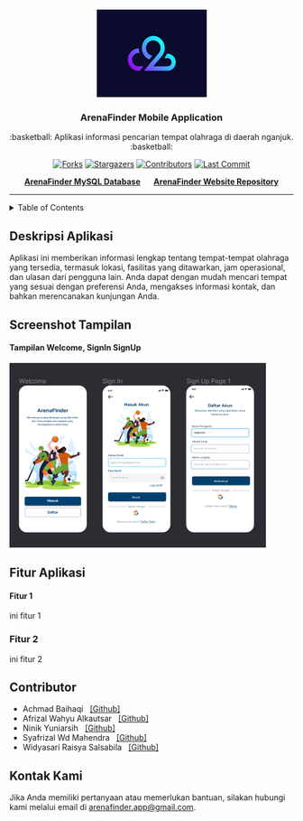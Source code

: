<br>
<p align="center">
 <a href="https://www.youtube.com/watch?v=t9VWICGOD90&ab_channel=HITSRecords"><img src="images/logo-c2.png" alt="Logo Kelompok C2" width="195" height="155"></a>
</p>

<h3 align="center">ArenaFinder Mobile Application</h3>
<p align = "center">:basketball: Aplikasi informasi pencarian tempat olahraga di daerah nganjuk. :basketball:</p>

<!-- Project Shields -->
<span align="center">

  [![Forks][forks-shield]][forks-url]
  [![Stargazers][stars-shield]][stars-url]
  [![Contributors][contributors-shield]][contributors-url]
  [![Last Commit][commit-shield]][commit-url]
  <!-- [![Issues][issues-shield]][issues-url] -->

  [contributors-shield]: https://img.shields.io/github/contributors/haqiachd/ArenaFinder-Mobile.svg?style=for-the-badge
  [contributors-url]: https://github.com/haqiachd/ArenaFinder-Mobile/graphs/contributors
  [forks-shield]: https://img.shields.io/github/forks/haqiachd/ArenaFinder-Mobile.svg?style=for-the-badge
  [forks-url]: https://github.com/haqiachd/ArenaFinder-Mobile/network/members
  [stars-shield]: https://img.shields.io/github/stars/haqiachd/ArenaFinder-Mobile.svg?style=for-the-badge
  [stars-url]: https://github.com/haqiachd/ArenaFinder-Mobile/stargazers
  [commit-shield]: https://img.shields.io/github/last-commit/haqiachd/ArenaFinder-Mobile.svg?style=for-the-badge
  [commit-url]: https://github.com/haqiachd/ArenaFinder-Mobile/commits
  [issues-shield]: https://img.shields.io/github/issues/haqiachd/ArenaFinder-Mobile.svg?style=for-the-badge
  [issues-url]: https://github.com/haqiachd/ArenaFinder-Mobile/issues

</span>

<p align="center">
  <a href="https://drive.google.com/drive/folders/1c9xHuEOusnqJxNEYW4B3H-rG1FlXcvvt?usp=sharing" style="font-weight: bold;">ArenaFinder MySQL Database</a>
  &nbsp;&nbsp;&nbsp;&nbsp;
  <a href="https://github.com/mahen-alim/ArenaFinder-Web" style="font-weight: bold;">ArenaFinder Website Repository</a>
</p>

---

<!-- Table of Contents -->
<details>
  <summary>Table of Contents</summary>
  <ol>
    <li><a href="#desc_project">Deskripsi Aplikasi</a></li>
    <li>
      <a href="#ss_app">Screenshot Tampilan</a>
      <ul>
        <li><a href="#ss_app">Tampilan 1</a></li>
      </ul>
    </li>
    <li>
    <a href="#fitur">Fitur Aplikasi</a>
      <ul>
        <li><a href="#fitur-1">Fitur 1</a></li>
        <li><a href="#fitur-2">Fitur 2</a></li>
      </ul>
    </li>
   <li>
    <a href="#contributor">Contributor</a>
      <ul>
        <li><a href="https://github.com/haqiachd">Achmad Baihaqi</a></li>
        <li><a href="https://github.com/afrizalalka">Afrizal Wahyu Alkautsar</a></li>
        <li><a href="https://github.com/yuniarsih">Ninik Yuniarsih</a></li>
        <li><a href="https://github.com/mahen-alim">Syafrizal Wd Mahendra</a></li>
        <li><a href="https://github.com/WidyaRaisyaSal17">Widyasari Raisya Salsabila</a></li>
      </ul>
    </li>
   <li><a href="#kontak-kami">Kontak Kami</a></li>
  </ol>
</details>


## Deskripsi Aplikasi <a name = "desc_project"></a>
Aplikasi ini memberikan informasi lengkap tentang tempat-tempat olahraga yang tersedia, termasuk lokasi, fasilitas yang ditawarkan, jam operasional, dan ulasan dari pengguna lain. Anda dapat dengan mudah mencari tempat yang sesuai dengan preferensi Anda, mengakses informasi kontak, dan bahkan merencanakan kunjungan Anda.

## Screenshot Tampilan<a name = "ss_app"></a>

#### Tampilan Welcome, SignIn SignUp
![Tampilan Welcome, SignIn & SignUp](images/v-1/ss-1.png)

## Fitur Aplikasi <a name = "fitur"></a>

#### Fitur 1
ini fitur 1

### Fitur 2
ini fitur 2

## Contributor
- Achmad Baihaqi &nbsp; [[Github]](https://github.com/haqiachd)
- Afrizal Wahyu Alkautsar &nbsp; [[Github]](https://github.com/AfrizalAlka)
- Ninik Yuniarsih &nbsp; [[Github]](https://github.com/yuniarsih)
- Syafrizal Wd Mahendra &nbsp; [[Github]](https://github.com/mahen-alim)
- Widyasari Raisya Salsabila &nbsp; [[Github]](https://github.com/WidyaRaisyaSal17)

## Kontak Kami
Jika Anda memiliki pertanyaan atau memerlukan bantuan, silakan hubungi kami melalui email di [arenafinder.app@gmail.com](mailto:arenafinder.app@gmail.com).
